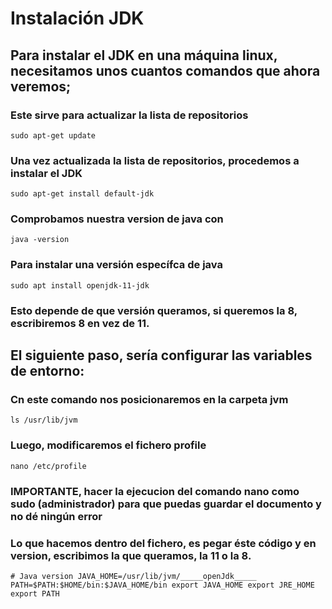 # Instalación JDK
<p align="center">
  <src img="java.jpeg" width="600" height="500">

## Para instalar el JDK en una máquina linux, necesitamos unos cuantos comandos que ahora veremos;
### Este sirve para actualizar la lista de repositorios

``sudo apt-get update``

  ### Una vez actualizada la lista de repositorios, procedemos a instalar el JDK
  
  ``sudo apt-get install default-jdk``
  
  ### Comprobamos nuestra version de java con
  
  ``java -version``
  
  ### Para instalar una versión específca de java
  
  ``sudo apt install openjdk-11-jdk``
  
  ### Esto depende de que versión queramos, si queremos la 8, escribiremos 8 en vez de 11.
  
  ## El siguiente paso, sería configurar las variables de entorno:
  
   ### Cn este comando nos posicionaremos en la carpeta jvm
   
   ``ls /usr/lib/jvm``

   ### Luego, modificaremos el fichero profile
   
   ``nano /etc/profile``
   ### IMPORTANTE, hacer la ejecucion del comando nano como sudo (administrador) para que puedas guardar el documento y no dé ningún error
   
   ### Lo que hacemos dentro del fichero, es pegar éste código y en version, escribimos la que queramos, la 11 o la 8.
   
   ``# Java version
JAVA_HOME=/usr/lib/jvm/_____openJdk_____
PATH=$PATH:$HOME/bin:$JAVA_HOME/bin
export JAVA_HOME
export JRE_HOME
export PATH``

